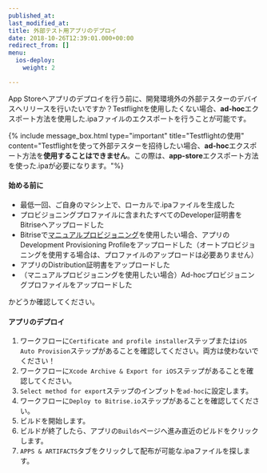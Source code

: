 ```yaml
---
published_at:
last_modified_at:
title: 外部テスト用アプリのデプロイ
date: 2018-10-26T12:39:01.000+00:00
redirect_from: []
menu:
  ios-deploy:
    weight: 2

---
```

App Storeへアプリのデプロイを行う前に、開発環境外の外部テスターのデバイスへリリースを行いたいですか？Testflightを使用したくない場合、**ad-hoc**エクスポート方法を使用した.ipaファイルのエクスポートを行うことが可能です。

{% include message_box.html type="important" title="Testflightの使用" content="Testflightを使って外部テスターを招待したい場合、**ad-hoc**エクスポート方法を**使用することはできません**。この際は、**app-store**エクスポート方法を使った.ipaが必要になります。"%}

#### 始める前に

* 最低一回、ご自身のマシン上で、ローカルで.ipaファイルを生成した
* プロビジョニングプロファイルに含まれたすべてのDeveloper証明書をBitriseへアップロードした
* Bitriseで[マニュアルプロビジョニング](/code-signing/ios-code-signing/ios-manual-provisioning/)を使用したい場合、アプリのDevelopment Provisioning Profileをアップロードした（オートプロビジョニングを使用する場合は、プロファイルのアップロードは必要ありません）
* アプリのDistribution証明書をアップロードした
* （マニュアルプロビジョニングを使用したい場合）Ad-hocプロビジョニングプロファイルをアップロードした

かどうか確認してください。

#### アプリのデプロイ

1. ワークフローに`Certificate and profile installer`ステップまたは`iOS Auto Provision`ステップがあることを確認してください。両方は使わないでください！
2. ワークフローに`Xcode Archive & Export for iOS`ステップがあることを確認してください。
3. `Select method for export`ステップのインプットを`ad-hoc`に設定します。
4. ワークフローに`Deploy to Bitrise.io`ステップがあることを確認してください。
5. ビルドを開始します。
6. ビルドが終了したら、アプリの`Builds`ページへ進み直近のビルドをクリックします。
7. `APPS & ARTIFACTS`タブをクリックして配布が可能な.ipaファイルを探します。